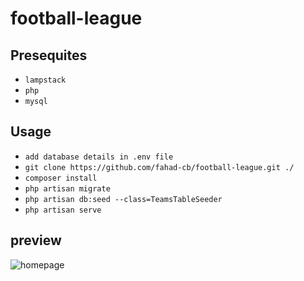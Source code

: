 # football-league


## Presequites 
- `lampstack`
- `php`
- `mysql`

## Usage
-   `add database details in .env file`
-   `git clone https://github.com/fahad-cb/football-league.git ./`
-   `composer install`
-   `php artisan migrate`
-   `php artisan db:seed --class=TeamsTableSeeder`
-   `php artisan serve`

## preview

![homepage](https://github.com/fahad-cb/football-league/blob/master/screenshot.png)
